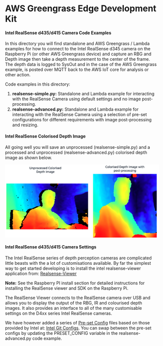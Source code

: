 # AWS Greengrass Edge Development Kit

#### Intel RealSense d435/d415 Camera Code Examples

In this directory you will find standalone and AWS Greengrass / Lambda examples for how to connect to the Intel RealSense d345 camera on the Raspberry Pi (or other AWS Greengrass device) and capture an RBG and Depth image then take a depth measurement to the center of the frame. The depth data is logged to SysOut and in the case of the AWS Greengrass example, is posted over MQTT back to the AWS IoT core for analysis or other action.

Code examples in this directory:
1) **realsense-simple.py:** Standalone and Lambda example for interacting with the RealSense Camera using default settings and no image post-processing.
1) **realsense-advanced.py:** Standalone and Lambda example for interacting with the RealSense Camera using a selection of pre-set configurations for different requirements with image post-processing and resizing. 

#### Intel RealSense Colorised Depth Image
All going well you will save an unprocessed (realsense-simple.py) and a processed and unprocessed (realsense-advanced.py) colorised depth image as shown below.

![RealSense Depth Image](./pics/realsense-depth-image.png)

#### Intel RealSense d435/d415 Camera Settings  

The Intel RealSense series of depth perception cameras are complicated little beasts with the a lot of customisations available. By far the simplest way to get started developing is to install the intel realsense-viewer application from: [Realsense-Viewer](https://github.com/IntelRealSense/librealsense)  

**Note:** See the Raspberry PI install section for detailed instructions for installing the RealSense viewer and SDK on the Raspberry Pi.

The RealSense Viewer connects to the RealSense camera over USB and allows you to display the output of the RBG, IR and colourised depth images. It also provides an interface to all of the many customisable settings on the D4xx series Intel RealSense cameras. 

We have however added a series of [Pre-set Config](./preset-configs/) files based on those provided by Intel at: [Intel Git Configs](https://github.com/IntelRealSense/librealsense/wiki/D400-Series-Visual-Presets). You can swap between the pre-set configs by updating the PRESET_CONFIG variable in the realsense-advanced.py code example.
